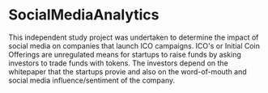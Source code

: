 # SocialMediaAnalytics

This independent study project was undertaken to determine the impact of social media on companies that launch ICO campaigns. ICO's or Initial Coin Offerings are unregulated means for startups to raise funds by asking investors to trade funds with tokens. The investors depend on the whitepaper that the startups provie and also on the word-of-mouth and social media influence/sentiment of the company. 

